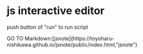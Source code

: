 # js interactive editor
<p>
 push button of "run" to run script
<p>
 GO TO Markdown:[jsnote](https://toyoharu-nishikawa.github.io/jsnote/public/index.html,"jsnote")
